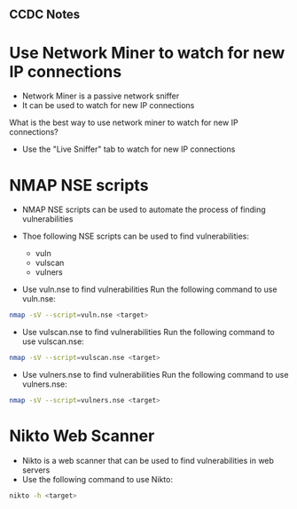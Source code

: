 ## CCDC Notes

# Use Network Miner to watch for new IP connections
- Network Miner is a passive network sniffer
- It can be used to watch for new IP connections

What is the best way to use network miner to watch for new IP connections?
- Use the "Live Sniffer" tab to watch for new IP connections

# NMAP NSE scripts
- NMAP NSE scripts can be used to automate the process of finding vulnerabilities
- Thoe following NSE scripts can be used to find vulnerabilities:
  - vuln
  - vulscan
  - vulners

- Use vuln.nse to find vulnerabilities
Run the following command to use vuln.nse:
```bash
nmap -sV --script=vuln.nse <target>
```

- Use vulscan.nse to find vulnerabilities
Run the following command to use vulscan.nse:
```bash
nmap -sV --script=vulscan.nse <target>
```

- Use vulners.nse to find vulnerabilities
Run the following command to use vulners.nse:
```bash
nmap -sV --script=vulners.nse <target>
```

# Nikto Web Scanner
- Nikto is a web scanner that can be used to find vulnerabilities in web servers
- Use the following command to use Nikto:
```bash
nikto -h <target>
```

